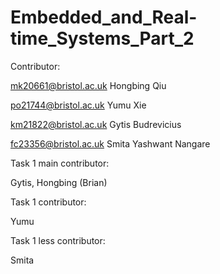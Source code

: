 # Embedded_and_Real-time_Systems_Part_2

Contributor:

mk20661@bristol.ac.uk Hongbing Qiu

po21744@bristol.ac.uk Yumu Xie

km21822@bristol.ac.uk Gytis Budrevicius

fc23356@bristol.ac.uk Smita Yashwant Nangare

Task 1 main contributor:

Gytis, Hongbing (Brian)

Task 1 contributor:

Yumu

Task 1 less contributor:

Smita
